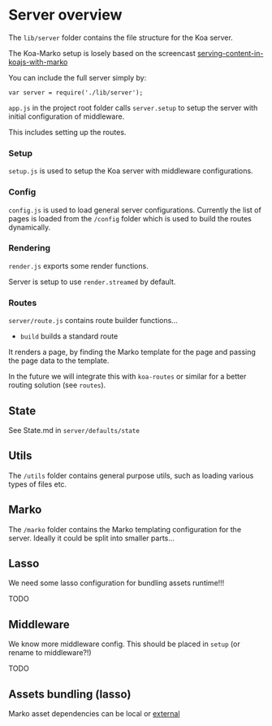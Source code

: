 # Server overview

The `lib/server` folder contains the file structure for the Koa server.

The Koa-Marko setup is losely based on the screencast [serving-content-in-koajs-with-marko](http://knowthen.com/episode-8-serving-content-in-koajs-with-marko/)

You can include the full server simply by:

`var server = require('./lib/server');`

`app.js` in the project root folder calls `server.setup` to setup the server with initial configuration of middleware.

This includes setting up the routes.

### Setup

`setup.js` is used to setup the Koa server with middleware configurations.

### Config

`config.js` is used to load general server configurations. Currently the list of pages is loaded from the `/config` folder which is used to build the routes dynamically.

### Rendering

`render.js` exports some render functions. 

Server is setup to use `render.streamed` by default.

### Routes

`server/route.js` contains route builder functions...

- `build` builds a standard route

It renders a page, by finding the Marko template for the page and passing the page data to the template.

In the future we will integrate this with `koa-routes` or similar for a better routing solution (see `routes`).

## State

See State.md in `server/defaults/state`

## Utils

The `/utils` folder contains general purpose utils, such as loading various types of files etc.

## Marko

The `/marko` folder contains the Marko templating configuration for the server. Ideally it could be split into smaller parts...

## Lasso

We need some lasso configuration for bundling assets runtime!!!

TODO

## Middleware

We know more middleware config. This should be placed in `setup` (or rename to middleware?!)

TODO

## Assets bundling (lasso)

Marko asset dependencies can be local or [external](https://github.com/lasso-js/lasso/issues/61)











